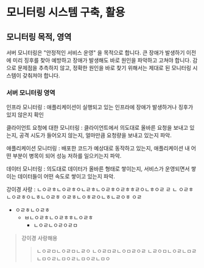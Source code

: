 # 모니터링 시스템 구축, 활용

## 모니터링 목적, 영역
서버 모니터링은 "안정적인 서비스 운영" 을 목적으로 합니다. 큰 장애가 발생하기 이전에 미리 징후를 찾아 예방하고 장애가 발생해도 바로 원인을 파악하고 고쳐야 합니다. 감으로 문제점을 추측하지 않고, 정확한 원인을 바로 찾기 위해서는 제대로 된 모니터링 시스템이 갖춰져야 합니다.

### 서버 모니터링 영역
인프라 모니터링
: 애플리케이션이 실행되고 있는 인프라에 장애가 발생하거나 징후가 있지 않은지 확인

클라이언트 요청에 대한 모니터링
 : 클라이언트에서 의도대로 올바른 요청을 보내고 있는지, 공격 시도가 들어오지 않는지, 얼마만큼 요청량을 보내고 있는지 파악.
 
애플리케이션 모니터링 
: 배포한 코드가 예상대로 동작하고 있는지, 애플리케이션 내 어떤 부분이 병목이 되어 성능 저하를 일으키는지 파악.

데이터 모니터링 
: 의도대로 데이터가 올바른 형태로 쌓이는지, 서비스가 운영되면서 쌓이는 데이터들이 어떤 속도로 쌓이고 있는지 파악.

강이경 사랑
:  ㄴㅇㄹㅎㄴㅇㄹㅎㅇㄴㄹㅎㄴㅇㄹㅎㅇㄹㅎㅎㄹㅇㄴㅎㅇㄹ ㄹ ㄴ
ㅇㄹㅎㄴㅇㄹㅎㅇㄴㅎㄴㅇㄹㅎ
ㅇㄹㅎㄴㅇㅎㄹㅇㄴㅎㄴㄹㅇㅎ
ㅇㄹ

* ㅇㄹㅎㄴㅇㄹㅎ
	* ㅂㄴㅇㄹㅎㄴㅇㄹㅎㅎㄴㅇㄹㅎ
		* ㄴㅇㄹㄴㅇㄹㅇㄹㅁ

>강이경 사랑해용
>>ㄴㅇㄹㅁㄴㅇㄹㅁㄴㄹㅇ
>ㄴㅇㄹㅁㄹㄴㅇㅁㄹㅇㄹ
>ㄴㄹㅇㅁㄴㅇㄹㄴㅁㄹ
>ㄴㅁㅇㄹㄴㅁㅇㄹㄴㅁㅇㄹㄴㅁㅇ
> 

<!--stackedit_data:
eyJoaXN0b3J5IjpbMTM4NDM1OTIxNCwtMzUxNzkxNDExLC0xNz
M4OTgzNjhdfQ==
-->